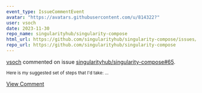 ```yaml
---
event_type: IssueCommentEvent
avatar: "https://avatars.githubusercontent.com/u/814322?"
user: vsoch
date: 2023-11-30
repo_name: singularityhub/singularity-compose
html_url: https://github.com/singularityhub/singularity-compose/issues/65
repo_url: https://github.com/singularityhub/singularity-compose
---
```


<a href='https://github.com/vsoch' target='_blank'>vsoch</a> commented on issue <a href='https://github.com/singularityhub/singularity-compose/issues/65' target='_blank'>singularityhub/singularity-compose#65</a>.

<small>Here is my suggested set of steps that I'd take:...</small>

<a href='https://github.com/singularityhub/singularity-compose/issues/65' target='_blank'>View Comment</a>